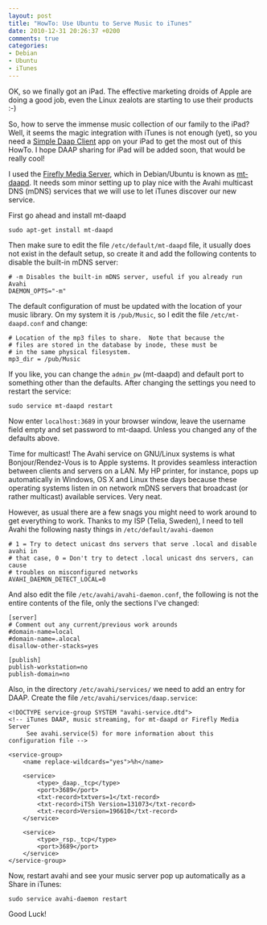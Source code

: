 ```yaml
---
layout: post
title: "HowTo: Use Ubuntu to Serve Music to iTunes"
date: 2010-12-31 20:26:37 +0200
comments: true
categories: 
- Debian
- Ubuntu
- iTunes
---
```


OK, so we finally got an iPad.  The effective marketing droids of Apple
are doing a good job, even the Linux zealots are starting to use their
products :-)

So, how to serve the immense music collection of our family to the iPad?
Well, it seems the magic integration with iTunes is not enough (yet), so
you need a [Simple Daap Client][1] app on your iPad to get the most out
of this HowTo. I hope DAAP sharing for iPad will be added soon, that
would be really cool!

I used the [Firefly Media Server][2], which in Debian/Ubuntu is known as
[mt-daapd][3].  It needs som minor setting up to play nice with the
Avahi multicast DNS (mDNS) services that we will use to let iTunes
discover our new service.

First go ahead and install mt-daapd

    sudo apt-get install mt-daapd

Then make sure to edit the file `/etc/default/mt-daapd` file, it usually
does not exist in the default setup, so create it and add the following
contents to disable the built-in mDNS server:

    # -m Disables the built-in mDNS server, useful if you already run Avahi
    DAEMON_OPTS="-m"

The default configuration of must be updated with the location of your
music library.  On my system it is `/pub/Music`, so I edit the file
`/etc/mt-daapd.conf` and change:

    # Location of the mp3 files to share.  Note that because the
    # files are stored in the database by inode, these must be
    # in the same physical filesystem.
    mp3_dir = /pub/Music

If you like, you can change the `admin_pw` (mt-daapd) and default port
to something other than the defaults.  After changing the settings you
need to restart the service:

    sudo service mt-daapd restart

Now enter `localhost:3689` in your browser window, leave the username
field empty and set password to mt-daapd.  Unless you changed any of the
defaults above.

Time for multicast!  The Avahi service on GNU/Linux systems is what
Bonjour/Rendez-Vous is to Apple systems.  It provides seamless
interaction between clients and servers on a LAN.  My HP printer, for
instance, pops up automatically in Windows, OS X and Linux these days
because these operating systems listen in on network mDNS servers that
broadcast (or rather multicast) available services.  Very neat.

However, as usual there are a few snags you might need to work around to
get everything to work.  Thanks to my ISP (Telia, Sweden), I need to tell
Avahi the following nasty things in `/etc/default/avahi-daemon`

    # 1 = Try to detect unicast dns servers that serve .local and disable avahi in
    # that case, 0 = Don't try to detect .local unicast dns servers, can cause
    # troubles on misconfigured networks
    AVAHI_DAEMON_DETECT_LOCAL=0

And also edit the file `/etc/avahi/avahi-daemon.conf`, the following is
not the entire contents of the file, only the sections I've changed:

    [server]
    # Comment out any current/previous work arounds
    #domain-name=local
    #domain-name=.alocal
    disallow-other-stacks=yes
    
    [publish]
    publish-workstation=no
    publish-domain=no

Also, in the directory `/etc/avahi/services/` we need to add an entry for
DAAP.  Create the file `/etc/avahi/services/daap.service`:

    <!DOCTYPE service-group SYSTEM "avahi-service.dtd">
    <!-- iTunes DAAP, music streaming, for mt-daapd or Firefly Media Server
         See avahi.service(5) for more information about this configuration file -->
    
    <service-group>
        <name replace-wildcards="yes">%h</name>
    
        <service>
            <type>_daap._tcp</type>
            <port>3689</port>
            <txt-record>txtvers=1</txt-record>
            <txt-record>iTSh Version=131073</txt-record>
            <txt-record>Version=196610</txt-record>
        </service>
    
        <service>
            <type>_rsp._tcp</type>
            <port>3689</port>
        </service>
    </service-group>

Now, restart avahi and see your music server pop up automatically as a
Share in iTunes:

    sudo service avahi-daemon restart

Good Luck!

[1]: http://itunes.apple.com/app/simple-daap-client/id369605270
[2]: http://www.fireflymediaserver.org/
[3]: apt://mt-daapd

